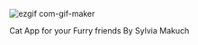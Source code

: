 ![ezgif com-gif-maker](https://user-images.githubusercontent.com/81345880/155275115-799521ef-6e2b-4737-a7a4-58d5645ab70d.gif)


Cat App for your Furry friends By Sylvia Makuch 
